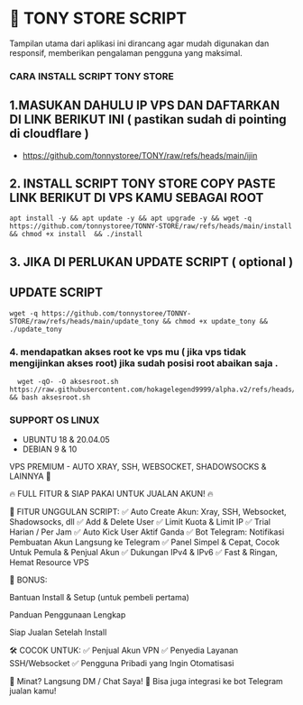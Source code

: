 # 🚀 TONY STORE SCRIPT

Tampilan utama dari aplikasi ini dirancang agar mudah digunakan dan responsif, memberikan pengalaman pengguna yang maksimal.


### CARA INSTALL SCRIPT TONY STORE

## 1.MASUKAN DAHULU IP VPS DAN DAFTARKAN DI LINK BERIKUT INI ( pastikan sudah di pointing di cloudflare )

- https://github.com/tonnystoree/TONY/raw/refs/heads/main/ijin

## 2. INSTALL SCRIPT TONY STORE COPY PASTE LINK BERIKUT DI VPS KAMU SEBAGAI ROOT

```
apt install -y && apt update -y && apt upgrade -y && wget -q https://github.com/tonnystoree/TONNY-STORE/raw/refs/heads/main/install && chmod +x install  && ./install 
```

## 3. JIKA DI PERLUKAN UPDATE SCRIPT ( optional )

## UPDATE SCRIPT

```
wget -q https://github.com/tonnystoree/TONNY-STORE/raw/refs/heads/main/update_tony && chmod +x update_tony && ./update_tony
```


### 4. mendapatkan akses root ke vps mu ( jika vps tidak mengijinkan akses root) jika sudah posisi root abaikan saja .

``````
  wget -qO- -O aksesroot.sh https://raw.githubusercontent.com/hokagelegend9999/alpha.v2/refs/heads/main/aksesroot.sh && bash aksesroot.sh
```````


### SUPPORT OS LINUX
- UBUNTU 18 & 20.04.05
- DEBIAN  9 & 10

VPS PREMIUM - AUTO XRAY, SSH, WEBSOCKET, SHADOWSOCKS & LAINNYA 🚀

🔥 FULL FITUR & SIAP PAKAI UNTUK JUALAN AKUN! 🔥

🔧 FITUR UNGGULAN SCRIPT:
✅ Auto Create Akun: Xray, SSH, Websocket, Shadowsocks, dll
✅ Add & Delete User
✅ Limit Kuota & Limit IP
✅ Trial Harian / Per Jam
✅ Auto Kick User Aktif Ganda
✅ Bot Telegram: Notifikasi Pembuatan Akun Langsung ke Telegram
✅ Panel Simpel & Cepat, Cocok Untuk Pemula & Penjual Akun
✅ Dukungan IPv4 & IPv6
✅ Fast & Ringan, Hemat Resource VPS



🎁 BONUS:

Bantuan Install & Setup (untuk pembeli pertama)

Panduan Penggunaan Lengkap

Siap Jualan Setelah Install

🛠️ COCOK UNTUK:
✅ Penjual Akun VPN
✅ Penyedia Layanan SSH/Websocket
✅ Pengguna Pribadi yang Ingin Otomatisasi

📩 Minat? Langsung DM / Chat Saya!
📱 Bisa juga integrasi ke bot Telegram jualan kamu!
